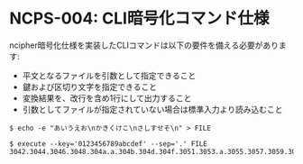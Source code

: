 # NCPS-004: CLI暗号化コマンド仕様

ncipher暗号化仕様を実装したCLIコマンドは以下の要件を備える必要があります:

* 平文となるファイルを引数として指定できること
* 鍵および区切り文字を指定できること
* 変換結果を、改行を含め1行にして出力すること
* 引数としてファイルが指定されていない場合は標準入力より読み込むこと

```console
$ echo -e "あいうえお\nかきくけこ\nさしすせそ\n" > FILE

$ execute --key='0123456789abcdef' --sep='.' FILE
3042.3044.3046.3048.304a.a.304b.304d.304f.3051.3053.a.3055.3057.3059.305b.305d.a.
```

